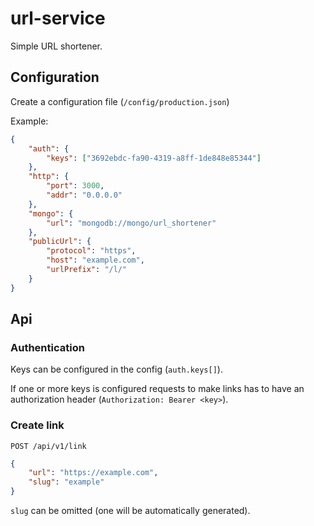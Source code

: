 # url-service

Simple URL shortener.

## Configuration

Create a configuration file (`/config/production.json`)

Example:
```json
{
	"auth": {
		"keys": ["3692ebdc-fa90-4319-a8ff-1de848e85344"]
	},
	"http": {
		"port": 3000,
		"addr": "0.0.0.0"
	},
	"mongo": {
		"url": "mongodb://mongo/url_shortener"
	},
	"publicUrl": {
		"protocol": "https",
		"host": "example.com",
		"urlPrefix": "/l/"
	}
}
```

## Api

### Authentication

Keys can be configured in the config (`auth.keys[]`).

If one or more keys is configured requests to make links has to have an authorization header (`Authorization: Bearer <key>`).

### Create link

`POST /api/v1/link`

```json
{
	"url": "https://example.com",
	"slug": "example"
}
```

`slug` can be omitted (one will be automatically generated).